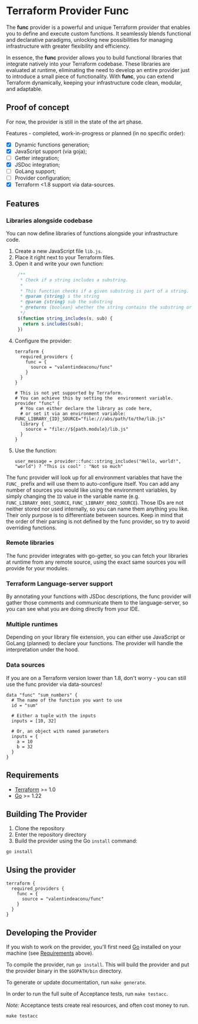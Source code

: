 # Terraform Provider Func

The **func** provider is a powerful and unique Terraform provider that enables you to define and execute custom functions. It seamlessly blends functional and declarative paradigms, unlocking new possibilities for managing infrastructure with greater flexibility and efficiency.

In essence, the **func** provider allows you to build functional libraries that integrate natively into your Terraform codebase. These libraries are evaluated at runtime, eliminating the need to develop an entire provider just to introduce a small piece of functionality. With **func**, you can extend Terraform dynamically, keeping your infrastructure code clean, modular, and adaptable.

## Proof of concept

For now, the provider is still in the state of the art phase.

Features - completed, work-in-progress or planned (in no specific order):
- [x] Dynamic functions generation;
- [x] JavaScript support (via goja);
- [ ] Getter integration;
- [x] JSDoc integration;
- [ ] GoLang support;
- [ ] Provider configuration;
- [x] Terraform <1.8 support via data-sources.

## Features

### Libraries alongside codebase

You can now define libraries of functions alongside your infrastructure code.

1. Create a new JavaScript file `lib.js`.
2. Place it right next to your Terraform files. 
3. Open it and write your own function:
   ```javascript
    /**
     * Check if a string includes a substring.
     * 
     * This function checks if a given substring is part of a string.
     * @param {string} s the string
     * @param {string} sub the substring
     * @returns {boolean} whether the string contains the substring or not
     */
    $(function string_includes(s, sub) {
      return s.includes(sub);
    })
    ```
4. Configure the provider:
    ```hcl
    terraform {
      required_providers {
        func = {
          source = "valentindeaconu/func"
        }
      }
    }

    # This is not yet supported by Terraform.
    # You can achieve this by setting the  environment variable.
    provider "func" {
      # You can either declare the library as code here,
      # or set it via an environment variable: FUNC_LIBRARY_{ID}_SOURCE="file:///abs/path/to/the/lib.js"
      library {
        source = "file://${path.module}/lib.js"
      }
    }
    ```
5. Use the function:
   ```hcl
   user_message = provider::func::string_includes("Hello, world!", "world") ? "This is cool" : "Not so much"
   ```

The func provider will look up for all environment variables that have the `FUNC_` prefix and will use them to auto-configure itself. You can add any number of sources you would like using the environment variables, by simply changing the `ID` value in the variable name (e.g. `FUNC_LIBRARY_0001_SOURCE`, `FUNC_LIBRARY_0002_SOURCE`). Those IDs are not neither stored nor used internally, so you can name them anything you like. Their only purpose is to differentiate between sources. Keep in mind that the order of their parsing is not defined by the func provider, so try to avoid overriding functions.

### Remote libraries

The func provider integrates with go-getter, so you can fetch your libraries at runtime from any remote source, using the exact same sources you will provide for your modules.

### Terraform Language-server support

By annotating your functions with JSDoc descriptions, the func provider will gather those comments and communicate them to the language-server, so you can see what you are doing directly from your IDE.

### Multiple runtimes

Depending on your library file extension, you can either use JavaScript or GoLang (planned) to declare your functions. The provider will handle the interpretation under the hood. 

### Data sources

If you are on a Terraform version lower than 1.8, don't worry - you can still use the func provider via data-sources!

```hcl
data "func" "sum_numbers" {
  # The name of the function you want to use
  id = "sum"

  # Either a tuple with the inputs
  inputs = [10, 32]

  # Or, an object with named parameters
  inputs = {
    a = 10
    b = 32
  }
}
```

## Requirements

- [Terraform](https://developer.hashicorp.com/terraform/downloads) >= 1.0
- [Go](https://golang.org/doc/install) >= 1.22

## Building The Provider

1. Clone the repository
1. Enter the repository directory
1. Build the provider using the Go `install` command:

```shell
go install
```

## Using the provider

```hcl
terraform {
  required_providers {
    func = {
      source = "valentindeaconu/func"
    }
  }
}
```

## Developing the Provider

If you wish to work on the provider, you'll first need [Go](http://www.golang.org) installed on your machine (see [Requirements](#requirements) above).

To compile the provider, run `go install`. This will build the provider and put the provider binary in the `$GOPATH/bin` directory.

To generate or update documentation, run `make generate`.

In order to run the full suite of Acceptance tests, run `make testacc`.

*Note:* Acceptance tests create real resources, and often cost money to run.

```shell
make testacc
```

